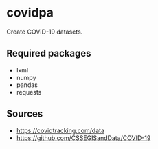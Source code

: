 # covidpa

Create COVID-19 datasets.

## Required packages

- lxml
- numpy
- pandas
- requests

## Sources

- https://covidtracking.com/data
- https://github.com/CSSEGISandData/COVID-19
